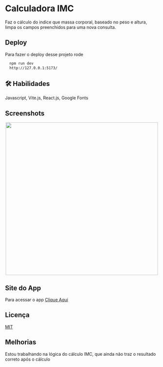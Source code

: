 # Calculadora IMC

Faz o cálculo do indice que massa corporal, baseado no peso e altura,
limpa os campos preenchidos para uma nova consulta.

## Deploy

Para fazer o deploy desse projeto rode

```bash
  npm run dev
  http://127.0.0.1:5173/
```

## 🛠 Habilidades
Javascript, Vite.js, React.js, Google Fonts

## Screenshots

<div align="center">
<img src="https://user-images.githubusercontent.com/37091987/199602978-f5d1648b-7537-41ae-932c-865a84b293dd.png" width="500px" />
</div>

## Site do App
Para acessar o app [Clique Aqui](https://play-song-app.netlify.app/)

## Licença

[MIT](https://choosealicense.com/licenses/mit/)

## Melhorias

Estou trabalhando na lógica do cálculo IMC, que ainda não traz o resultado correto após o cálculo

